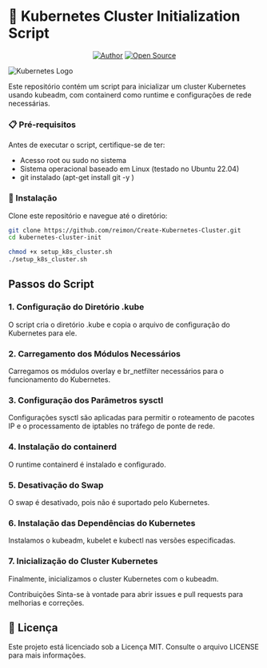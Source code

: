 # 🚀 Kubernetes Cluster Initialization Script

<p align="center">
<a href="https://github.com/reimon"><img title="Author" src="https://img.shields.io/badge/Author-DeepSociety-svg?style=for-the-badge&logo=github"></a>
<a href="#"><img title="Open Source" src="https://img.shields.io/badge/Open%20Source-%E2%9D%A4-green?style=for-the-badge"></a>
</p>

![Kubernetes Logo](https://kubernetes.io/images/kubernetes-horizontal-color.png)

Este repositório contém um script para inicializar um cluster Kubernetes usando kubeadm, com containerd como runtime e configurações de rede necessárias.

### 📋 Pré-requisitos

Antes de executar o script, certifique-se de ter:

- Acesso root ou sudo no sistema
- Sistema operacional baseado em Linux (testado no Ubuntu 22.04)
- git instalado (apt-get install git -y )

### 🔧 Instalação

Clone este repositório e navegue até o diretório:

```bash
git clone https://github.com/reimon/Create-Kubernetes-Cluster.git
cd kubernetes-cluster-init

chmod +x setup_k8s_cluster.sh
./setup_k8s_cluster.sh
```

## Passos do Script

### 1. Configuração do Diretório .kube

O script cria o diretório .kube e copia o arquivo de configuração do Kubernetes para ele.

### 2. Carregamento dos Módulos Necessários

Carregamos os módulos overlay e br_netfilter necessários para o funcionamento do Kubernetes.

### 3. Configuração dos Parâmetros sysctl

Configurações sysctl são aplicadas para permitir o roteamento de pacotes IP e o processamento de iptables no tráfego de ponte de rede.

### 4. Instalação do containerd

O runtime containerd é instalado e configurado.

### 5. Desativação do Swap

O swap é desativado, pois não é suportado pelo Kubernetes.

### 6. Instalação das Dependências do Kubernetes

Instalamos o kubeadm, kubelet e kubectl nas versões especificadas.

### 7. Inicialização do Cluster Kubernetes

Finalmente, inicializamos o cluster Kubernetes com o kubeadm.

Contribuições
Sinta-se à vontade para abrir issues e pull requests para melhorias e correções.

## 📄 Licença

Este projeto está licenciado sob a Licença MIT. Consulte o arquivo LICENSE para mais informações.
